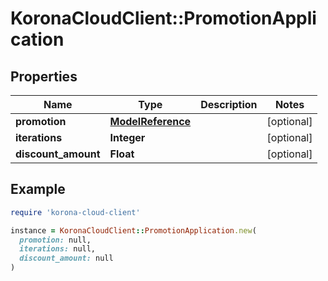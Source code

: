 # KoronaCloudClient::PromotionApplication

## Properties

| Name | Type | Description | Notes |
| ---- | ---- | ----------- | ----- |
| **promotion** | [**ModelReference**](ModelReference.md) |  | [optional] |
| **iterations** | **Integer** |  | [optional] |
| **discount_amount** | **Float** |  | [optional] |

## Example

```ruby
require 'korona-cloud-client'

instance = KoronaCloudClient::PromotionApplication.new(
  promotion: null,
  iterations: null,
  discount_amount: null
)
```

